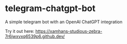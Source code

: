 # telegram-chatgpt-bot
A simple telegram bot with an OpenAI ChatGPT integration

Try it out here: https://xamhans-studious-zebra-7r6jwxvxq6539p6.github.dev/
